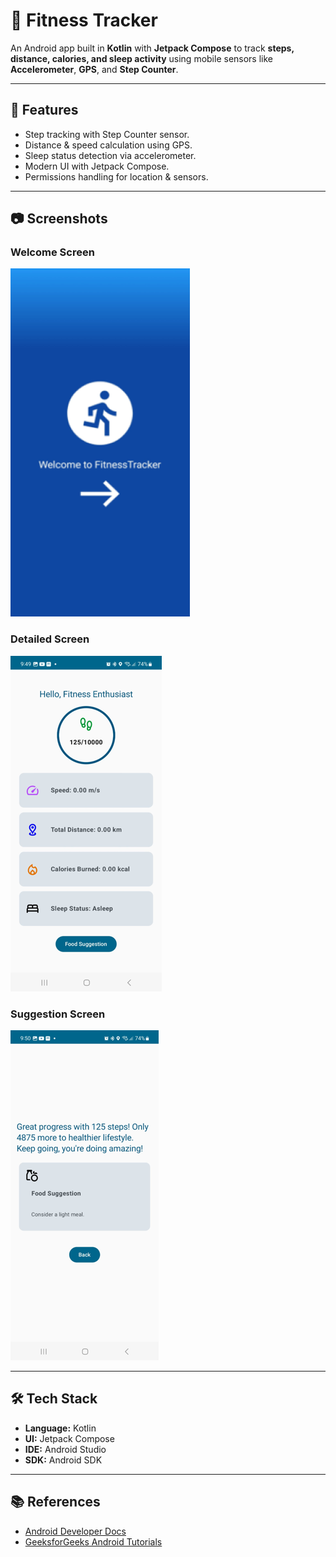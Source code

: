 # 📱 Fitness Tracker

An Android app built in **Kotlin** with **Jetpack Compose** to track **steps, distance, calories, and sleep activity** using mobile sensors like **Accelerometer**, **GPS**, and **Step Counter**.

---

## 🚀 Features
- Step tracking with Step Counter sensor.
- Distance & speed calculation using GPS.
- Sleep status detection via accelerometer.
- Modern UI with Jetpack Compose.
- Permissions handling for location & sensors.

---

## 📷 Screenshots

### Welcome Screen
![Welcome Screen](assets/images/welcome_screen.png)

### Detailed Screen
![Detailed Screen](assets/images/detailed_screen.png)

### Suggestion Screen
![Suggestion Screen](assets/images/suggestion_screen.png)


---

## 🛠 Tech Stack
- **Language:** Kotlin  
- **UI:** Jetpack Compose  
- **IDE:** Android Studio  
- **SDK:** Android SDK  

---

## 📚 References
- [Android Developer Docs](https://developer.android.com/)  
- [GeeksforGeeks Android Tutorials](https://www.geeksforgeeks.org/android-tutorial/)
